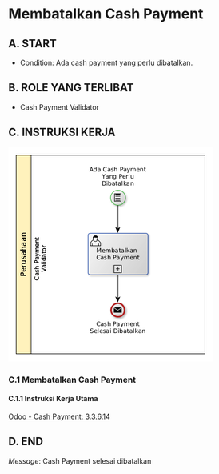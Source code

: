 # Membatalkan Cash Payment

## <a name="input">A. START</a>

* Condition: Ada cash payment yang perlu dibatalkan.

## <a name="role">B. ROLE YANG TERLIBAT</a>

* Cash Payment Validator

## <a name="instruksi">C. INSTRUKSI KERJA</a>

![](../img/prosedur-kerja/membatalkan-cash-payment.png)

### C.1 Membatalkan Cash Payment

#### C.1.1 Instruksi Kerja Utama

[Odoo - Cash Payment: 3.3.6.14](../transaksi/cash-payment/batal.md)

## <a name="input">D. END</a>

*Message*: Cash Payment selesai dibatalkan
